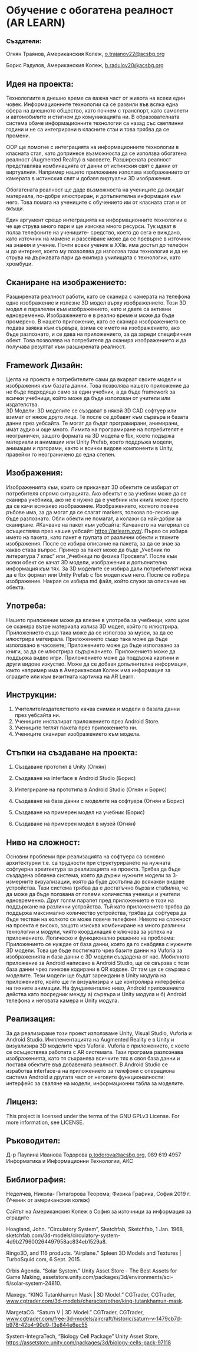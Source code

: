 # Обучение с обогатена реалност (AR LEARN)

### Създатели:

Огнян Траянов, Американския Колеж, o.trajanov22@acsbg.org

Борис Радулов, Американския Колеж, b.radulov20@acsbg.org

## Идея на проекта:

Технологиите в днешно време са важна част от живота на всеки един човек. Информационните технологии са се развили във всяка една сфера на днешното общество, като почнем с транспорт, като самолети и автомобилите и стигнем до комуникацията ни. В образователната система обаче информационните технологии са назад със светлинни години и не са интегрирани в класните стаи и това трябва да се промени.

ООР ще помогне с интеграцията на информационните технологии в класната стая, като допринесе възможноста да се използва обогатена реалност (Augmented Reality) в часовете. Разширената реалност представлява комбинацията от данни от истинския свят с данни от виртуалния. Например нашето приложение използва изображението от камерата в истинския свят и добавя виртуални 3D изображения. 

Обогатената реалност ще даде възможноста на учениците да виждат материала, по-добре илюстриран, и допълнителна информация към него. Това помага на учениците с обучението им от класната стая и от вкъщи.

Един аргумент срещо интеграцията на информационните технологии е че ще струва много пари и ще изисква много ресурси. Тук идват в полза 
телефоните на учениците- средство, което до сега е виждано, като източник на мамене и разсейване може да се превърне в източник на знания и учение. Почти всеки ученик в XXIв. има достъп до телефон и до интернет, което му позволява да използва тази технология и да не струва на държавата пари да екипира училищата с технологии, като хромбуци.

## Сканиране на изображението:
Разширената реалност работи, като се сканира с камерата на телефона едно изображение и излезне 3D модел върху изображението. Този 3D модел е паралелен към изображението, като и двете са активни едновременно. Изображението е в реално време и може да бъде промерено. В нашето приложение, като се сканира изображението се подава заявка към сървъра, взима се името на изображението, ако бъде разпознато, и се дава на приложението, за да зареди специфичния обект. Това позволява на потребителя да сканира изображението и да получава резултат към разширената реалност. 

## Framework Дизайн:
Целта на проекта е потребителите сами да вкарват своите модели и изображения към базата данни. Това позволява нашето приложение да не бъде подходящо само за един учебник, а да бъде framework за всички учебници, който може да бъде използван от учители или издателства.  
3D Модели:
3D моделите се създават в някой 3D CAD софтуер или взимат от някое друго лице. Те после се добавят към сървъра и базата данни през уебсайта. Те могат да бъдат програмирани, анимирани, имат аудио и още много. Лимита на програмиране на потребителят е неограничен, защото формата на 3D модела е fbx, което подържа материали и анимации или Unity Prefab, което поддръжа модели, анимации и пргорами, както и всички видове компоненти в Unity, правейки го неограничено до една степен. 

## Изображения:
Изображенията към, които се прикачват 3D обектите се избират от потребителя спрямо ситуацията. Ако обектът е за учебник може да се сканира учебника, ако не е нужно да е учебник или книга може просто да се качи всякакво изображение. Изображението, колкото повече ръбове има, за да могат да се слагат markers, толкова по-лесно ще бъде разпознато. Обли обекти не помагат, а колажи са най-добри за сканиране. 
#Качване на пакет към уебсайта:
Качването на материал се осъществява през нашия уебсайт: https://arlearn.xyz/. Първо се избира името на пакета, като пакет е групата от различни обекти и тяхните изображения. После се избира описание на пакета, за да се знае за какво става въпрос. Пример за пакет може да бъде „Учебник по литература 7 клас“ или „Учебници по физика Просвета“. После към всеки обект се качат 3D модели, изображения и допълнителна информация към тях. За 3D моделите се избира дали потребителят иска да е fbx формат или Unity Prefab с fbx модел към него. После се избира изображение. Накрая се избира md файл, който служи за описание на обекта. 

## Употреба:
Нашето приложение може да влезне в употреба за учебници, като щом се сканира вътре материала излиза 3D модел, който го илюстрира. 
Приложението също така може да се използва за музеи, за да  се илюстрира матеирала.
Приложението също така може да бъде използвано в часовете;
Приложението може да бъде използвано за книги, за да се илюстрира съдържанието.
Приложението може да поддържа видео игри.
Приложението може да поддържа картини и други видове изкуство.
Може да се добавя допълнителна информация, както например има в Американския Колеж има информация за сградите или към визитната картичка на AR Learn.

## Инструкции:
1)	Учителите/издателството качва снимки и модели в базата данни през уебсайта ни.
2)	Учениците инсталират приложението през Android Store.
3)	Учениците теглят пакета през приложението ни.
4)	Учениците сканират изображението към модела.

## Стъпки на създаване на проекта:
1.	Създаване прототип в Unity (Огнян)

2.	 Създаване на interface в Android Studio (Борис)

3.	 Интегриране на прототипа в Android Studio (Огнян и Борис)

4.	 Създаване на база данни с моделите на софтуера (Огнян и Борис)

5.	 Създаване на примерен модел на учебник (Борис)

6.	 Създаване на примерен модел в музей (Огнян)

## Ниво на сложност:
Основни проблеми при реализацията на софтуера са основно архитектурни т.е. са трудности при структурирането на нужната софтуерна архитектура за реализацията на проекта. Трябва да бъде създадена облачна система, която да държи нужните модели за 3-измерните визуализации, която да буде достъпна до всякакви видове устройства. Тази система трябва да е достатъчно бърза и стабилна, че да може да бъде ползвана от големи количества ученици и учители едновременно. Друг голям парапет пред приложението е този на поддържане на различни устройства. Тъй като приложението трябва да поддържа максимално количество устройства, трябва да софтуера да бъде тестван на колкото се може повече телефони. Нивото на сложност на проекта е високо, защото изисква комбиниране на много различни технологии и модули, чиято координация е ключова за успеха на приложението.
Логическо и функционално решение на проблема:
Приложението се нуждае от база данни, която да го снабдява с нужните 3D модели. Това ще бъде постигнато чрез базите данни на Vuforia за изображенията и база данни с 3D модели създадена от нас. Мобилното приложение за Android написано в Android Studio, ще се свързва с този база данни чрез линкове кодирани в QR кодове. От там ще се свързва с моделите. Тези модели ще бъдат зареждани в Unity модула на приложението, който ще ги визуализира и ще контролира интерфейса на тяхните анимации. На фундаментално ниво, Android приложението действа като посредник между а) сървъра и Unity модула и б) Android телефона и неговата камера и Unity модула.

## Реализация:
За да реализираме този проект използваме Unity, Visual Studio, Vuforia и Android Studio. Имплементацията на Augmented Reality е в Unity и визуализира 3D моделите чрез Vuforia. Vuforia е приложението, с което се осъществява работата с AR системата. Тази програма разпознава изображенията, като тя съхранява всичките тях в своя база данни и поставя обектите във добавената реалност. В Android Studio се изработва interface-а на приложението за телефони с операциона система Android и другата част от неговите функционалности: интерфейс за сваляне на модели, информационни табла за моделите.

## Лиценз:
This project is licensed under the terms of the GNU GPLv3 License. For more information, see LICENSE.

## Ръководител:
Д-р Паулина Иванова Тодорова p.todorova@acsbg.org, 089 619 4957 Информатика и Информационни Технологии, АКС

## Библиография:
Неделчев, Никола- Питагорова Теорема; Физика Графика, София 2019 г. (Ученик от американския колеж)

Сайтът на Американския Колеж в София за източници за информация за сградите

Hoagland, John. “Circulatory System”, Sketchfab, Sketchfab, 1 Jan. 1968, sketchfab.com/3d-models/circulatory-system-4d9b279600264497958ac834eb1529a8.

Ringo3D, and 116 products. “Airplane.” Spleen 3D Models and Textures | TurboSquid.com, 6 Sept. 2015.

Orbis Agenda. “Solar System.” Unity Asset Store - The Best Assets for Game Making, assetstore.unity.com/packages/3d/environments/sci-fi/solar-system-24810.

Maxegy. “KING Tutankhamun Mask | 3D Model.” CGTrader, CGTrader, www.cgtrader.com/3d-models/character/other/king-tutankhamun-mask.

MargetaCG. “Saturn V | 3D Model.” CGTrader, CGTrader, www.cgtrader.com/free-3d-models/aircraft/historic/saturn-v-1479cb7d-b978-42b4-90d9-f3e844e6ec55

System-IntegraTech, “Biology Cell Package” Unity Asset Store, https://assetstore.unity.com/packages/3d/biology-cells-pack-97118
